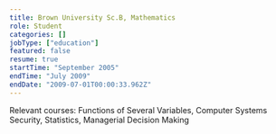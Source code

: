 ```yaml
---
title: Brown University Sc.B, Mathematics
role: Student
categories: []
jobType: ["education"]
featured: false
resume: true
startTime: "September 2005"
endTime: "July 2009"
endDate: "2009-07-01T00:00:33.962Z"
---
```


Relevant courses: Functions of Several Variables, Computer Systems Security, Statistics, Managerial Decision Making